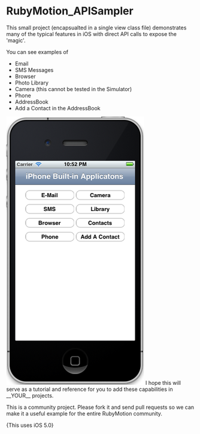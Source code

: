 RubyMotion_APISampler
=====================

This small project (encapsualted in a single view class file) demonstrates many of the typical features in iOS with direct API calls to expose the 'magic'.

You can see examples of
 * Email
 * SMS Messages
 * Browser
 * Photo Library
 * Camera (this cannot be tested in the Simulator)
 * Phone
 * AddressBook
 * Add a Contact in the AddressBook

<img src="app_screenshot.png" />
I hope this will serve as a tutorial and reference for you to add these capabilities in __YOUR__ projects.


This is a community project.  Please fork it and send pull requests so we can make it a useful example for the entire RubyMotion community.

{This uses iOS 5.0}